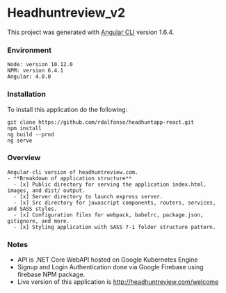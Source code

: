 # Headhuntreview_v2

This project was generated with [Angular CLI](https://github.com/angular/angular-cli) version 1.6.4.

### Environment
  ```
  Node: version 10.12.0
  NPM: version 6.4.1
  Angular: 4.0.0
  ```


### Installation
  To install this application do the following:
  ```
  git clone https://github.com/rdalfonso/headhuntapp-react.git
  npm install
  ng build --prod
  ng serve
  ```

### Overview
    Angular-cli version of headhuntreview.com.
    - **Breakdown of application structure**
      - [x] Public directory for serving the application index.html, images, and dist/ output.
      - [x] Server directory to launch express server.
      - [x] Src directory for javascript components, routers, services, and SASS styles.
      - [x] Configuration files for webpack, babelrc, package.json, gitignore, and more.
      - [x] Styling application with SASS 7-1 folder structure pattern.
      
### Notes
  - API is .NET Core WebAPI hosted on Google Kubernetes Engine
  - Signup and Login Authentication done via Google Firebase using firebase NPM package.
  - Live version of this application is http://headhuntreview.com/welcome 
